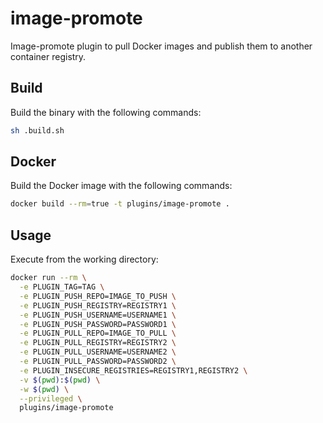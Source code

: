 # image-promote

Image-promote plugin to pull Docker images and publish them to another container registry.

## Build

Build the binary with the following commands:

```sh
sh .build.sh
```

## Docker

Build the Docker image with the following commands:

```sh
docker build --rm=true -t plugins/image-promote .
```

## Usage

Execute from the working directory:

```sh
docker run --rm \
  -e PLUGIN_TAG=TAG \
  -e PLUGIN_PUSH_REPO=IMAGE_TO_PUSH \
  -e PLUGIN_PUSH_REGISTRY=REGISTRY1 \
  -e PLUGIN_PUSH_USERNAME=USERNAME1 \
  -e PLUGIN_PUSH_PASSWORD=PASSWORD1 \
  -e PLUGIN_PULL_REPO=IMAGE_TO_PULL \
  -e PLUGIN_PULL_REGISTRY=REGISTRY2 \
  -e PLUGIN_PULL_USERNAME=USERNAME2 \
  -e PLUGIN_PULL_PASSWORD=PASSWORD2 \
  -e PLUGIN_INSECURE_REGISTRIES=REGISTRY1,REGISTRY2 \
  -v $(pwd):$(pwd) \
  -w $(pwd) \
  --privileged \
  plugins/image-promote
```
